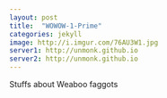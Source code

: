 ```yaml
---
layout: post
title:  "WOWOW-1-Prime"
categories: jekyll
image: http://i.imgur.com/76AU3W1.jpg
server1: http://unmonk.github.io
server2: http://unmonk.github.io
---
```

Stuffs about Weaboo faggots
